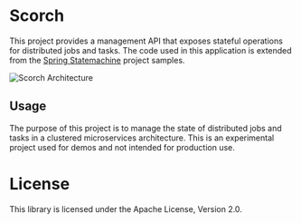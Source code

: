 # Scorch

This project provides a management API that exposes stateful operations for distributed jobs and tasks. The code used in this application is extended from the [Spring Statemachine](http://projects.spring.io/spring-statemachine/) project samples.

![Scorch Architecture](http://i.imgur.com/qetTXFr.png)

## Usage

The purpose of this project is to manage the state of distributed jobs and tasks in a clustered microservices architecture. This is an experimental project used for demos and not intended for production use.

License
================

This library is licensed under the Apache License, Version 2.0.
